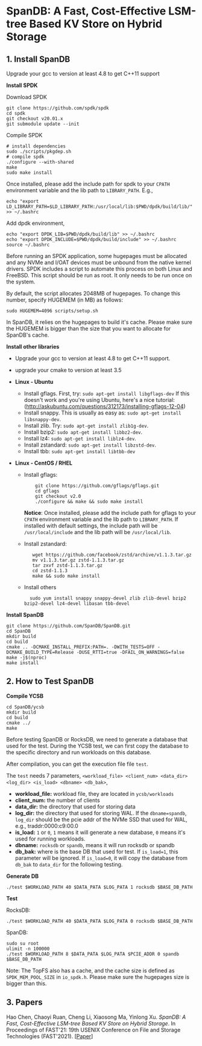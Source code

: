 

# SpanDB: A Fast, Cost-Effective LSM-tree Based KV Store on Hybrid Storage



## 1. Install SpanDB

Upgrade your gcc to version at least 4.8 to get C++11 support


**Install SPDK**

Download SPDK

```
git clone https://github.com/spdk/spdk
cd spdk
git checkout v20.01.x
git submodule update --init
```

Compile SPDK

```
# install dependencies
sudo ./scripts/pkgdep.sh
# compile spdk
./configure --with-shared
make
sudo make install
```

Once installed, please add the include path for spdk to your `CPATH` environment variable and the lib path to `LIBRARY_PATH`. E.g.,

```
echo "export LD_LIBRARY_PATH=$LD_LIBRARY_PATH:/usr/local/lib:$PWD/dpdk/build/lib/" >> ~/.bashrc
```

Add dpdk environment,

```
echo "export DPDK_LIB=$PWD/dpdk/build/lib" >> ~/.bashrc
echo "export DPDK_INCLUDE=$PWD/dpdk/build/include" >> ~/.bashrc
source ~/.bashrc 
```


Before running an SPDK application, some hugepages must be allocated and any NVMe and I/OAT devices must be unbound from the native kernel drivers. SPDK includes a script to automate this process on both Linux and FreeBSD. This script should be run as root. It only needs to be run once on the system.

By default, the script allocates 2048MB of hugepages. To change this number, specify HUGEMEM (in MB) as follows:
```
sudo HUGEMEM=4096 scripts/setup.sh
```

In SpanDB, it relies on the hugepages to build it's cache. Please make sure the HUGEMEM is bigger than the size that you want to allocate for SpanDB's cache.


**Install other libraries**

* Upgrade your gcc to version at least 4.8 to get C++11 support.

* upgrade your cmake to version at least 3.5

* **Linux - Ubuntu**
    * Install gflags. First, try: `sudo apt-get install libgflags-dev`
      If this doesn't work and you're using Ubuntu, here's a nice tutorial:
      (http://askubuntu.com/questions/312173/installing-gflags-12-04)
    * Install snappy. This is usually as easy as:
      `sudo apt-get install libsnappy-dev`.
    * Install zlib. Try: `sudo apt-get install zlib1g-dev`.
    * Install bzip2: `sudo apt-get install libbz2-dev`.
    * Install lz4: `sudo apt-get install liblz4-dev`.
    * Install zstandard: `sudo apt-get install libzstd-dev`.
    * Install tbb: `sudo apt-get install libtbb-dev`


* **Linux - CentOS / RHEL**
    * Install gflags:

              git clone https://github.com/gflags/gflags.git
              cd gflags
              git checkout v2.0
              ./configure && make && sudo make install

      **Notice**: Once installed, please add the include path for gflags to your `CPATH` environment variable and the
      lib path to `LIBRARY_PATH`. If installed with default settings, the include path will be `/usr/local/include`
      and the lib path will be `/usr/local/lib`.

    * Install zstandard:

             wget https://github.com/facebook/zstd/archive/v1.1.3.tar.gz
             mv v1.1.3.tar.gz zstd-1.1.3.tar.gz
             tar zxvf zstd-1.1.3.tar.gz
             cd zstd-1.1.3
             make && sudo make install

    * Install others

            sudo yum install snappy snappy-devel zlib zlib-devel bzip2 bzip2-devel lz4-devel libasan tbb-devel


**Install SpanDB**

```
git clone https://github.com/SpanDB/SpanDB.git
cd SpanDB
mkdir build
cd build
cmake .. -DCMAKE_INSTALL_PREFIX:PATH=. -DWITH_TESTS=OFF -DCMAKE_BUILD_TYPE=Release -DUSE_RTTI=true -DFAIL_ON_WARNINGS=false
make -j$(nproc)
make install
```


## 2. How to Test SpanDB

**Compile YCSB**

```
cd SpanDB/ycsb
mkdir build
cd build
cmake ../
make
```

Before testing SpanDB or RocksDB, we need to generate a database that used for the test. During the YCSB test, we can first copy the database to the specific directory and run workloads on this database.

After compilation, you can get the execution file file `test`.

The `test` needs 7 parameters, `<workload_file> <client_num> <data_dir> <log_dir> <is_load> <dbname> <db_bak>`,
* **workload_file:** workload file, they are located in `ycsb/workloads`
* **client_num:** the number of clients
* **data_dir:** the directory that used for storing data
* **log_dir:** the directory that used for storing WAL. If the `dbname=spandb`, `log_dir` should be the pcie addr of the NVMe SSD that used for WAL, e.g., traddr:0000:c9:00.0
* **is_load:** `1` or `0`, `1` means it will generate a new database, `0` means it's used for running workloads.
* **dbname:** `rocksdb` or `spandb`, means it will run rocksdb or spandb 
* **db_bak:** where is the base DB that used for test. If `is_load=1`, this parameter will be ignored. If `is_load=0`, it will copy the database from `db_bak` to `data_dir` for the following testing.


**Generate DB**

```
./test $WORKLOAD_PATH 40 $DATA_PATA $LOG_PATA 1 rocksdb $BASE_DB_PATH
```

**Test**


RocksDB:

```
./test $WORKLOAD_PATH 40 $DATA_PATA $LOG_PATA 0 rocksdb $BASE_DB_PATH
```

SpanDB:

```
sudo su root
ulimit -n 100000
./test $WORKLOAD_PATH 8 $DATA_PATA $LOG_PATA $PCIE_ADDR 0 spandb $BASE_DB_PATH
```

Note: The TopFS also has a cache, and the cache size is defined as `SPDK_MEM_POOL_SIZE` in `io_spdk.h`. Please make sure the hugepages size is bigger than this.



## 3. Papers

Hao Chen, Chaoyi Ruan, Cheng Li, Xiaosong Ma, Yinlong Xu. *SpanDB: A Fast, Cost-Effective LSM-tree Based KV Store on Hybrid Storage*. In Proceedings of FAST'21: 19th USENIX Conference on File and Storage Technologies (FAST'2021). [[Paper](https://www.usenix.org/conference/fast21/presentation/chen-hao)]


